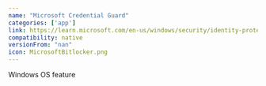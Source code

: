 ```yaml
---
name: "Microsoft Credential Guard​"
categories: ['app']
link: https://learn.microsoft.com/en-us/windows/security/identity-protection/credential-guard/credential-guard-manage
compatibility: native
versionFrom: "nan"
icon: MicrosoftBitlocker.png
---
```


Windows OS feature